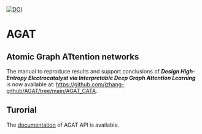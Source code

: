[![DOI](https://zenodo.org/badge/545430295.svg)](https://zenodo.org/badge/latestdoi/545430295)

# AGAT
## Atomic Graph ATtention networks

The manual to reproduce  results and support conclusions of ***Design High-Entropy Electrocatalyst via Interpretable Deep Graph Attention Learning*** is now available at: https://github.com/jzhang-github/AGAT/tree/main/AGAT_CATA.

## Turorial
The [documentation](https://jzhang-github.github.io/AGAT/) of AGAT API is available.
